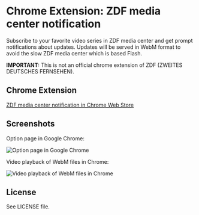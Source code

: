 Chrome Extension: ZDF media center notification
===============================================

Subscribe to your favorite video series in ZDF media center and get prompt notifications about updates. Updates will be served in WebM format to avoid the slow ZDF media center which is based Flash.

**IMPORTANT:** This is not an official chrome extension of ZDF (ZWEITES DEUTSCHES FERNSEHEN).

Chrome Extension
----------------

[ZDF media center notification in Chrome Web Store](https://chrome.google.com/webstore/detail/zdf-media-center-notifica/gminciihejnpdmenmfdfnieipnodjhog)

Screenshots
-----------

Option page in Google Chrome:

![Option page in Google Chrome](/../master/doc/zdf-media-center-notification_screenshot-options-page_1280x800.png?raw=true)

Video playback of WebM files in Chrome:

![Video playback of WebM files in Chrome](/../master/doc/zdf-media-center-notification_screenshot-video-playback-page_1280x800.png?raw=true)

License
-------

See LICENSE file.